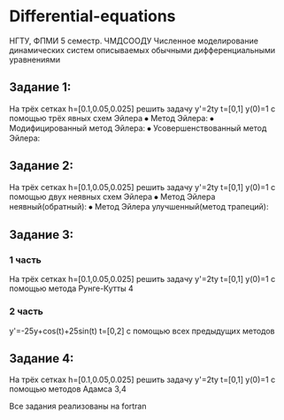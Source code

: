 # Differential-equations
НГТУ, ФПМИ 5 семестр. ЧМДСООДУ Численное моделирование динамических систем описываемых обычными дифференциальными уравнениями


## Задание 1:
На трёх сетках h=[0.1,0.05,0.025] решить задачу
y'=2ty
t=[0,1]
y(0)=1
с помощью трёх явных схем Эйлера
⦁	Метод Эйлера:
⦁	Модифицированный метод Эйлера:
⦁	Усовершенствованный метод Эйлера:

## Задание 2:
На трёх сетках h=[0.1,0.05,0.025] решить задачу
y'=2ty
t=[0,1]
y(0)=1
с помощью двух неявных схем Эйлера
⦁	Метод Эйлера неявный(обратный):
⦁	Метод Эйлера улучшенный(метод трапеций):

## Задание 3:
### 1 часть
На трёх сетках h=[0.1,0.05,0.025] решить задачу
y'=2ty
t=[0,1]
y(0)=1
с помощью метода Рунге-Кутты 4
### 2 часть 
y'=-25y+cos(t)+25sin(t)
t=[0,2]
с помощью всех предыдущих методов

## Задание 4:
На трёх сетках h=[0.1,0.05,0.025] решить задачу
y'=2ty
t=[0,1]
y(0)=1
с помощью методов Адамса 3,4

Все задания реализованы на fortran
